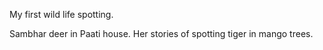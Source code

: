 
My first wild life spotting.

Sambhar deer in Paati house. Her stories of spotting tiger in mango trees.
